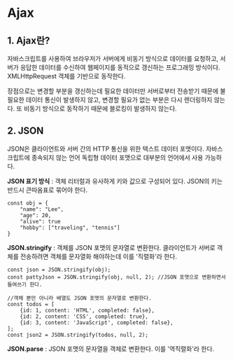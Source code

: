 # Ajax
## 1. Ajax란?
자바스크립트를 사용하여 브라우저가 서버에게 비동기 방식으로 데이터를 요청하고, 서버가 응답한 데이터를 수신하여 웹페이지를 동적으로 갱신하는 프로그래밍 방식이다. XMLHttpRequest 객체를 기반으로 동작한다.

장점으로는 변경할 부분을 갱신하는데 필요한 데이터만 서버로부터 전송받기 때문에 불필요한 데이터 통신이 발생하지 않고, 변경할 필요가 없는 부분은 다시 렌더링하지 않는다. 또 비동기 방식으로 동작하기 때문에 블로킹이 발생하지 않는다.

## 2. JSON
JSON은 클라이언트와 서버 간의 HTTP 통신을 위한 텍스트 데이터 포맷이다. 자바스크립트에 종속되지 않는 언어 독립형 데이터 포맷으로 대부분의 언어에서 사용 가능하다.

__JSON 표기 방식__ : 객체 리터럴과 유사하게 키와 값으로 구성되어 있다. JSON의 키는 반드시 큰따옴표로 묶어야 한다.

    const obj = {
        "name": "Lee",
        "age": 20,
        "alive": true
        "hobby": ["traveling", "tennis"]
    }

__JSON.stringify__ : 객체를 JSON 포맷의 문자열로 변환한다. 클라이언트가 서버로 객체를 전송하려면 객체를 문자열화 해야하는데 이를 '직렬화'라 한다.

    const json = JSON.stringify(obj);
    const pattyJson = JSON.stringify(obj, null, 2); //JSON 포맷으로 변환하면서 들여쓰기 한다.

    //객체 뿐만 아니라 배열도 JSON 포맷의 문자열로 변환한다.
    const todos = [
        {id: 1, content: 'HTML', completed: false},
        {id: 2, content: 'CSS', completed: true},
        {id: 3, content: 'JavaScript', completed: false},
    ];
    const json2 = JSON.stringify(todos, null, 2);

__JSON.parse__ : JSON 포맷의 문자열을 객체로 변환한다. 이를 '역직렬화'라 한다.